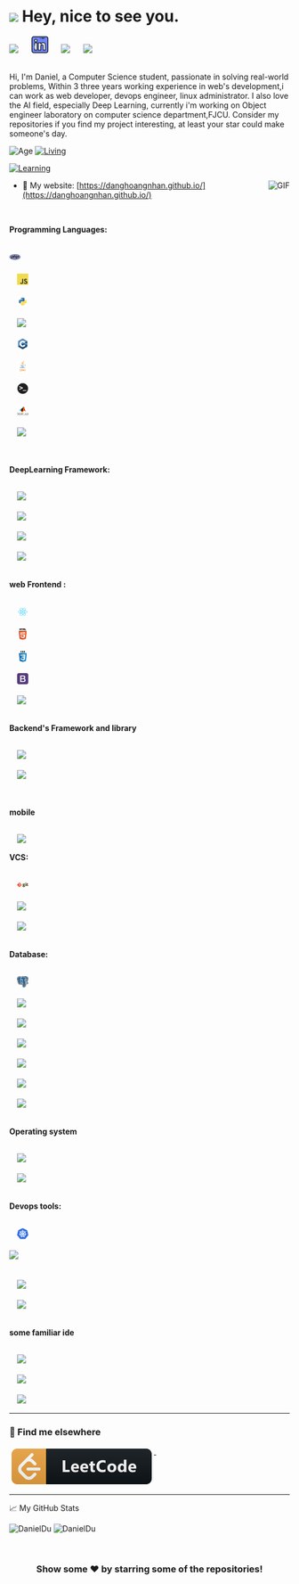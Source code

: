 <h1><img src="https://emojis.slackmojis.com/emojis/images/1531849430/4246/blob-sunglasses.gif?1531849430" width="30"/> Hey, nice to see you.</h1>

<p align="left">
<a href="https://www.facebook.com/profile.php?id=100007828291408" target="_blank"><img height="30" src="https://cdn-icons-png.flaticon.com/512/1836/1836149.png"></a>&nbsp;&nbsp;&nbsp;&nbsp;&nbsp;
<a href="https://www.linkedin.com/in/daniel-du-4734081b8/" target="_blank"><img height="30" src="https://raw.githubusercontent.com/AbhishekMaira10/AbhishekMaira10/master/linkedin.png?raw=true"></a>&nbsp;&nbsp;&nbsp;&nbsp;&nbsp;
<a href="https://www.instagram.com/teddddy.bearrrrr/" target="_blank"><img height="30" src="https://upload.wikimedia.org/wikipedia/commons/thumb/5/58/Instagram-Icon.png/1200px-Instagram-Icon.png"></a>&nbsp;&nbsp;&nbsp;&nbsp;&nbsp;
<a href="https://open.spotify.com/user/21zyxoohrdtmmdsazt6als2ki?si=e5c328366d524189" target="_blank"><img height="30" src="https://cdn.iconscout.com/icon/free/png-256/spotify-2690370-2232873.png"></a>&nbsp;&nbsp;&nbsp;&nbsp;&nbsp;
</p>
<br>
Hi, I'm Daniel, a Computer Science student, passionate in solving real-world problems,
 Within  3 three years working experience in web's development,i can work as web developer, devops engineer, linux administrator. I also love the AI field, especially Deep Learning, currently i'm working on Object engineer laboratory on computer science department,FJCU. Consider my repositories if you find my project interesting, at least your star could make someone's day.

<br>

![Age](https://img.shields.io/badge/age-23-blue)
[![Living](https://img.shields.io/badge/Living-Taipei%2C%20Taiwan-blue)](https://en.wikipedia.org/wiki/Taipei)

[![Learning](https://img.shields.io/badge/Learning%20at-FuJen%20Catholic%20University-blue)](https://www.fju.edu.tw//)

<!-- ![](https://komarev.com/ghpvc/?username=danghoangnhan&color=brightgreen&style=flat) -->
<img align="right" size="100" alt="GIF" src="https://media.giphy.com/media/3ohzdKvLT1DxFxhZAI/giphy.gif" />


- 🔗 My website: [https://danghoangnhan.github.io/](https://danghoangnhan.github.io/)

 
 <br>

**Programming Languages:**
<br>

<code>
<img 
  height="20" 
  src="https://raw.githubusercontent.com/github/explore/ccc16358ac4530c6a69b1b80c7223cd2744dea83/topics/php/php.png"
>
</code>
<code>
  <img 
    height="20" 
    src="https://raw.githubusercontent.com/github/explore/80688e429a7d4ef2fca1e82350fe8e3517d3494d/topics/javascript/javascript.png"
  >
</code>
<code>
  <img 
    height="20" 
    src="https://raw.githubusercontent.com/github/explore/80688e429a7d4ef2fca1e82350fe8e3517d3494d/topics/python/python.png"
  >
</code>
<code>
  <img 
    height="20" 
    src="https://cdn.jsdelivr.net/gh/devicons/devicon/icons/typescript/typescript-original.svg"
  >
</code>
<code>
  <img 
    height="20" 
    src="https://raw.githubusercontent.com/github/explore/80688e429a7d4ef2fca1e82350fe8e3517d3494d/topics/cpp/cpp.png">
  </code>
<code>
  <img 
    height="20" 
      src="https://raw.githubusercontent.com/github/explore/80688e429a7d4ef2fca1e82350fe8e3517d3494d/topics/java/java.png"
      >
    </code>
<code>
  <img 
    height="20" 
    src="https://raw.githubusercontent.com/github/explore/80688e429a7d4ef2fca1e82350fe8e3517d3494d/topics/terminal/terminal.png">
</code>
<code>
  <img
    height="20"
    src="https://raw.githubusercontent.com/github/explore/80688e429a7d4ef2fca1e82350fe8e3517d3494d/topics/matlab/matlab.png">
</code>
<code>
  <img
    height="20"
    src="https://cdn.jsdelivr.net/gh/devicons/devicon/icons/go/go-original.svg"
  />
</code>
<br>
<br>

**DeepLearning Framework:**
<br>

<code>
  <img
    height="20"
    src="https://cdn.jsdelivr.net/gh/devicons/devicon/icons/numpy/numpy-original.svg"
  />
</code>
<code>
  <img 
    height="20" 
    src="https://cdn.jsdelivr.net/gh/devicons/devicon/icons/jupyter/jupyter-original.svg"
  />
</code>
<code>
  <img height="20" 
  src="https://cdn.jsdelivr.net/gh/devicons/devicon/icons/pytorch/pytorch-original.svg"
  />
</code>
<code>
  <img 
    height="20" 
    src="https://cdn.jsdelivr.net/gh/devicons/devicon/icons/tensorflow/tensorflow-original.svg"
  />
  </code>
<br>

**web Frontend :**
<br>

<code>
  <img 
    height="20" 
    src="https://raw.githubusercontent.com/github/explore/80688e429a7d4ef2fca1e82350fe8e3517d3494d/topics/react/react.png"
  />
</code>
<code>
  <img 
    height = "20" 
    src = "https://raw.githubusercontent.com/github/explore/80688e429a7d4ef2fca1e82350fe8e3517d3494d/topics/html/html.png"
  />
</code>
<code>
  <img
    height = "20" 
    src = "https://raw.githubusercontent.com/github/explore/80688e429a7d4ef2fca1e82350fe8e3517d3494d/topics/css/css.png"
    />
</code>
<code>
  <img 
    height = "20" 
    src = "https://raw.githubusercontent.com/github/explore/80688e429a7d4ef2fca1e82350fe8e3517d3494d/topics/bootstrap/bootstrap.png"
  />
</code>
<code>
  <img
    height ="20"
    src = "https://cdn.jsdelivr.net/gh/devicons/devicon/icons/materialui/materialui-original.svg"
    />
</code>
<br>

**Backend's Framework and library**
<br>

<code>
  <img 
    height = "20" 
    src="https://cdn.jsdelivr.net/gh/devicons/devicon/icons/django/django-plain.svg"
  >
</code>
<code>
  <img 
    height = "20" 
    src="https://cdn.jsdelivr.net/gh/devicons/devicon/icons/spring/spring-original-wordmark.svg"
  />
</code>
<br>
<br>

**mobile**
<br>

<code>
  <img 
    height = "20" 
    src="https://cdn.jsdelivr.net/gh/devicons/devicon/icons/androidstudio/androidstudio-original.svg"
  />
</code>


**VCS:**
<br>

<code>
  <img 
    height="20" 
    src="https://raw.githubusercontent.com/github/explore/80688e429a7d4ef2fca1e82350fe8e3517d3494d/topics/git/git.png"
  >
</code>
<code>
  <img 
    height="20" 
    src="https://cdn.jsdelivr.net/gh/devicons/devicon/icons/gitlab/gitlab-original.svg"
  >
</code>
<code>
  <img 
    height="20" 
    src="https://cdn.jsdelivr.net/gh/devicons/devicon/icons/github/github-original.svg"
    >
</code>
<br>

**Database:**
<br>

<code>
  <img height="20" 
  src="https://raw.githubusercontent.com/github/explore/80688e429a7d4ef2fca1e82350fe8e3517d3494d/topics/postgresql/postgresql.png"
>
</code>
<code>
  <img height="20" src="https://cdn.jsdelivr.net/gh/devicons/devicon/icons/mongodb/mongodb-original-wordmark.svg">
</code>
<code>
  <img 
    height="20" 
    src="https://cdn.jsdelivr.net/gh/devicons/devicon/icons/mysql/mysql-original-wordmark.svg">
</code>
<code>
  <img 
    height="20" 
    src="https://cdn.jsdelivr.net/gh/devicons/devicon/icons/microsoftsqlserver/microsoftsqlserver-plain-wordmark.svg">
</code>
<code>
  <img 
    height="20" 
    src="https://cdn.jsdelivr.net/gh/devicons/devicon/icons/redis/redis-original.svg"
    >
</code>
<code>
  <img 
  height="20"
  src="https://res.cloudinary.com/canonical/image/fetch/f_auto,q_auto,fl_sanitize,w_178,h_287/https://assets.ubuntu.com/v1/ce971717-Kafka-logo-badge-white.svg"
  >
</code>
<code>
  <img 
    height="20"
    src="https://upload.wikimedia.org/wikipedia/commons/1/1e/Apache-cassandra-icon.png"
    >
</code>
<br>


**Operating system**
<br>

<code>
  <img 
    height="20" 
    src="https://cdn.jsdelivr.net/gh/devicons/devicon/icons/ubuntu/ubuntu-plain.svg"
  >
</code>
<code>
  <img 
    height="20" 
    src="https://cdn.jsdelivr.net/gh/devicons/devicon/icons/debian/debian-original.svg"
  >
</code>
<br>

**Devops tools:**
<br>

<code>
  <img 
    height="20" 
    src="https://raw.githubusercontent.com/github/explore/80688e429a7d4ef2fca1e82350fe8e3517d3494d/topics/kubernetes/kubernetes.png"
  >
</code>
<code>
<img
  height="20"
  src="https://cdn.jsdelivr.net/gh/devicons/devicon/icons/docker/docker-original-wordmark.svg"
/>

</code>
<code>
  <img 
    height="20" 
    src="https://cdn.jsdelivr.net/gh/devicons/devicon/icons/jenkins/jenkins-original.svg"
  >
</code>
<code>
  <img 
    height="20" 
    src="https://cdn.jsdelivr.net/gh/devicons/devicon/icons/grafana/grafana-original.svg"
    >
</code>
<br>

**some familiar ide**
<br>

<code>
  <img 
    height="20" 
    src="https://cdn.jsdelivr.net/gh/devicons/devicon/icons/vim/vim-original.svg"
    >
</code>
<code>
  <img 
    height="20" 
    src="https://cdn.jsdelivr.net/gh/devicons/devicon/icons/vscode/vscode-original.svg"
    >
</code>
<code>
  <img 
    height="20" 
    src="https://cdn.jsdelivr.net/gh/devicons/devicon/icons/jetbrains/jetbrains-original.svg"
    >
</code>

---
### 📢 Find me elsewhere
  
  <a href="https://leetcode.com/danghoangnhan/">
    <img src="https://raw.githubusercontent.com/AbhishekMaira10/AbhishekMaira10/master/Resources/svg/leetcode.svg" alt="leetcode" style="vertical-align:top; margin:4px">
  </a>&nbsp;&nbsp;&nbsp;
</p>

<hr>

<summary>📈 My GitHub Stats</summary>
  <p float="left">
  <img src="https://github-readme-stats.vercel.app/api?username=danghoangnhan&show_icons=true&theme=gotham" alt="DanielDu"  width="45%"/>
  <img src="https://github-readme-stats.vercel.app/api/top-langs/?username=danghoangnhan&layout=compact" alt="DanielDu"  width="45%"/>
</p>
</br>

<!-- <a href="https://github.com/AbhishekMaira10/COVID-19-Tracker" target="_blank">
  <img align="center" src="https://github-readme-stats.vercel.app/api/pin/?username=AbhishekMaira10&repo=COVID-19-Tracker&theme=dracula" /> -->
</a>
<!-- <a href="https://github.com/AbhishekMaira10/deldrone" target="_blank">
 <img align="center" src="https://github-readme-stats.vercel.app/api/pin/?username=AbhishekMaira10&repo=deldrone&theme=dracula" /> -->
</a>
<div align="center">

### Show some ❤️ by starring some of the repositories!
</div>